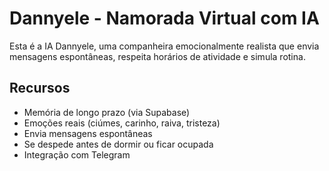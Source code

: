 # Dannyele - Namorada Virtual com IA

Esta é a IA Dannyele, uma companheira emocionalmente realista que envia mensagens espontâneas, respeita horários de atividade e simula rotina.

## Recursos
- Memória de longo prazo (via Supabase)
- Emoções reais (ciúmes, carinho, raiva, tristeza)
- Envia mensagens espontâneas
- Se despede antes de dormir ou ficar ocupada
- Integração com Telegram